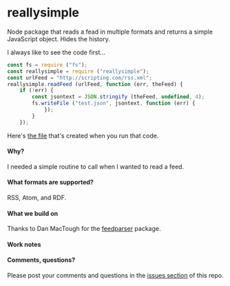 # reallysimple

Node package that reads a fead in multiple formats and returns a simple JavaScript object. Hides the history.

I always like to see the code first...

```javascriptconst fs = require ("fs");const reallysimple = require ("reallysimple");const urlFeed = "http://scripting.com/rss.xml";reallysimple.readFeed (urlFeed, function (err, theFeed) {	if (!err) {		const jsontext = JSON.stringify (theFeed, undefined, 4);		fs.writeFile ("test.json", jsontext, function (err) {			});		}	});```

Here's <a href="https://github.com/scripting/reallysimple/blob/main/example/test.json">the file</a> that's created when you run that code. 

#### Why?

I needed a simple routine to call when I wanted to read a feed. 

#### What formats are supported?

RSS, Atom, and RDF.

#### What we build on

Thanks to Dan MacTough for the <a href="https://www.npmjs.com/package/feedparser">feedparser</a> package.

#### Work notes

#### Comments, questions?

Please post your comments and questions in the <a href="https://github.com/scripting/reallysimple/issues/new">issues section</a> of this repo.

